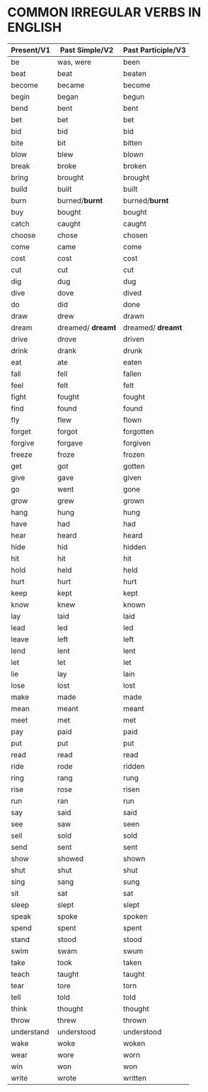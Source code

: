 # COMMON IRREGULAR VERBS IN ENGLISH

| Present/V1 | Past Simple/V2      | Past Participle/V3  |
| ---------- | ------------------- | ------------------- |
| be         | was, were           | been                |
| beat       | beat                | beaten              |
| become     | became              | become              |
| begin      | began               | begun               |
| bend       | bent                | bent                |
| bet        | bet                 | bet                 |
| bid        | bid                 | bid                 |
| bite       | bit                 | bitten              |
| blow       | blew                | blown               |
| break      | broke               | broken              |
| bring      | brought             | brought             |
| build      | built               | built               |
| burn       | burned/**burnt**    | burned/**burnt**    |
| buy        | bought              | bought              |
| catch      | caught              | caught              |
| choose     | chose               | chosen              |
| come       | came                | come                |
| cost       | cost                | cost                |
| cut        | cut                 | cut                 |
| dig        | dug                 | dug                 |
| dive       | dove                | dived               |
| do         | did                 | done                |
| draw       | drew                | drawn               |
| dream      | dreamed/ **dreamt** | dreamed/ **dreamt** |
| drive      | drove               | driven              |
| drink      | drank               | drunk               |
| eat        | ate                 | eaten               |
| fall       | fell                | fallen              |
| feel       | felt                | felt                |
| fight      | fought              | fought              |
| find       | found               | found               |
| fly        | flew                | flown               |
| forget     | forgot              | forgotten           |
| forgive    | forgave             | forgiven            |
| freeze     | froze               | frozen              |
| get        | got                 | gotten              |
| give       | gave                | given               |
| go         | went                | gone                |
| grow       | grew                | grown               |
| hang       | hung                | hung                |
| have       | had                 | had                 |
| hear       | heard               | heard               |
| hide       | hid                 | hidden              |
| hit        | hit                 | hit                 |
| hold       | held                | held                |
| hurt       | hurt                | hurt                |
| keep       | kept                | kept                |
| know       | knew                | known               |
| lay        | laid                | laid                |
| lead       | led                 | led                 |
| leave      | left                | left                |
| lend       | lent                | lent                |
| let        | let                 | let                 |
| lie        | lay                 | lain                |
| lose       | lost                | lost                |
| make       | made                | made                |
| mean       | meant               | meant               |
| meet       | met                 | met                 |
| pay        | paid                | paid                |
| put        | put                 | put                 |
| read       | read                | read                |
| ride       | rode                | ridden              |
| ring       | rang                | rung                |
| rise       | rose                | risen               |
| run        | ran                 | run                 |
| say        | said                | said                |
| see        | saw                 | seen                |
| sell       | sold                | sold                |
| send       | sent                | sent                |
| show       | showed              | shown               |
| shut       | shut                | shut                |
| sing       | sang                | sung                |
| sit        | sat                 | sat                 |
| sleep      | slept               | slept               |
| speak      | spoke               | spoken              |
| spend      | spent               | spent               |
| stand      | stood               | stood               |
| swim       | swam                | swum                |
| take       | took                | taken               |
| teach      | taught              | taught              |
| tear       | tore                | torn                |
| tell       | told                | told                |
| think      | thought             | thought             |
| throw      | threw               | thrown              |
| understand | understood          | understood          |
| wake       | woke                | woken               |
| wear       | wore                | worn                |
| win        | won                 | won                 |
| write      | wrote               | written             |


